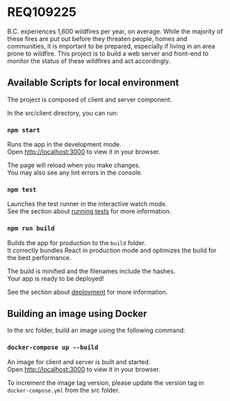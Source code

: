 # REQ109225

B.C. experiences 1,600 wildfires per year, on average. While the majority of these fires are put out before they threaten people, homes and communities, it is important to be prepared, especially if living in an area prone to wildfire.
This project is to build a web server and front-end to monitor the status of these wildfires and act accordingly.

## Available Scripts for local environment

The project is composed of client and server component.

In the src/client directory, you can run:

### `npm start`

Runs the app in the development mode.\
Open [http://localhost:3000](http://localhost:3000) to view it in your browser.

The page will reload when you make changes.\
You may also see any lint errors in the console.

### `npm test`

Launches the test runner in the interactive watch mode.\
See the section about [running tests](https://facebook.github.io/create-react-app/docs/running-tests) for more information.

### `npm run build`

Builds the app for production to the `build` folder.\
It correctly bundles React in production mode and optimizes the build for the best performance.

The build is minified and the filenames include the hashes.\
Your app is ready to be deployed!

See the section about [deployment](https://facebook.github.io/create-react-app/docs/deployment) for more information.


## Building an image using Docker

In the src folder, build an image using the following command:

### `docker-compose up --build`

An image for client and server is built and started.\
Open [http://localhost:3000](http://localhost:3000) to view it in your browser.

To increment the image tag version, please update the version tag in `docker-compose.yml` from the src folder.


